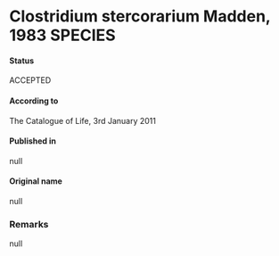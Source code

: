 # Clostridium stercorarium Madden, 1983 SPECIES

#### Status
ACCEPTED

#### According to
The Catalogue of Life, 3rd January 2011

#### Published in
null

#### Original name
null

### Remarks
null